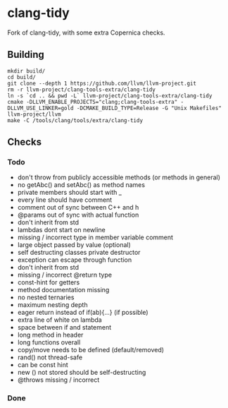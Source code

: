 # clang-tidy
Fork of clang-tidy, with some extra Copernica checks.

## Building

```
mkdir build/
cd build/
git clone --depth 1 https://github.com/llvm/llvm-project.git
rm -r llvm-project/clang-tools-extra/clang-tidy
ln -s `cd .. && pwd -L` llvm-project/clang-tools-extra/clang-tidy
cmake -DLLVM_ENABLE_PROJECTS="clang;clang-tools-extra" -DLLVM_USE_LINKER=gold -DCMAKE_BUILD_TYPE=Release -G "Unix Makefiles" llvm-project/llvm
make -C /tools/clang/tools/extra/clang-tidy
```

## Checks
### Todo
- don't throw from publicly accessible methods (or methods in general)
- no getAbc() and setAbc() as method names
- private members should start with _
- every line should have comment
- comment out of sync between C++ and h
- @params out of sync with actual function 
- don't inherit from std
- lambdas dont start on newline
- missing / incorrect type in member variable comment
- large object passed by value (optional)
- self destructing classes private destructor
- exception can escape through function
- don't inherit from std
- missing / incorrect @return type
- const-hint for getters
- method documentation missing
- no nested ternaries
- maximum nesting depth
- eager return instead of if(ab){...} (if possible)
- extra line of white on lambda
- space between if and statement
- long method in header
- long functions overall
- copy/move needs to be defined (default/removed)
- rand() not thread-safe
- can be const hint
- new () not stored should be self-destructing
- @throws missing / incorrect

### Done

